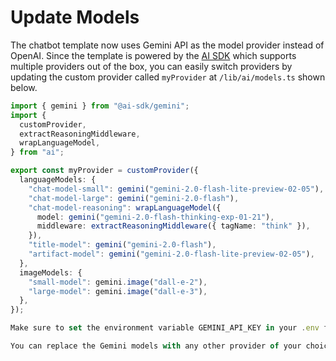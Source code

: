 # Update Models

The chatbot template now uses Gemini API as the model provider instead of OpenAI. Since the template is powered by the [AI SDK](https://sdk.vercel.ai) which supports multiple providers out of the box, you can easily switch providers by updating the custom provider called `myProvider` at `/lib/ai/models.ts` shown below.

```ts
import { gemini } from "@ai-sdk/gemini";
import {
  customProvider,
  extractReasoningMiddleware,
  wrapLanguageModel,
} from "ai";

export const myProvider = customProvider({
  languageModels: {
    "chat-model-small": gemini("gemini-2.0-flash-lite-preview-02-05"),
    "chat-model-large": gemini("gemini-2.0-flash"),
    "chat-model-reasoning": wrapLanguageModel({
      model: gemini("gemini-2.0-flash-thinking-exp-01-21"),
      middleware: extractReasoningMiddleware({ tagName: "think" }),
    }),
    "title-model": gemini("gemini-2.0-flash"),
    "artifact-model": gemini("gemini-2.0-flash-lite-preview-02-05"),
  },
  imageModels: {
    "small-model": gemini.image("dall-e-2"),
    "large-model": gemini.image("dall-e-3"),
  },
});

Make sure to set the environment variable GEMINI_API_KEY in your .env file so that the Gemini SDK can authenticate requests.

You can replace the Gemini models with any other provider of your choice by updating the models accordingly.